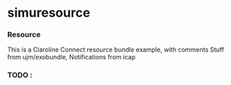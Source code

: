 # simuresource

### Resource
This is a Claroline Connect resource bundle example, with comments
Stuff from ujm/exobundle, Notifications from icap

### TODO :

